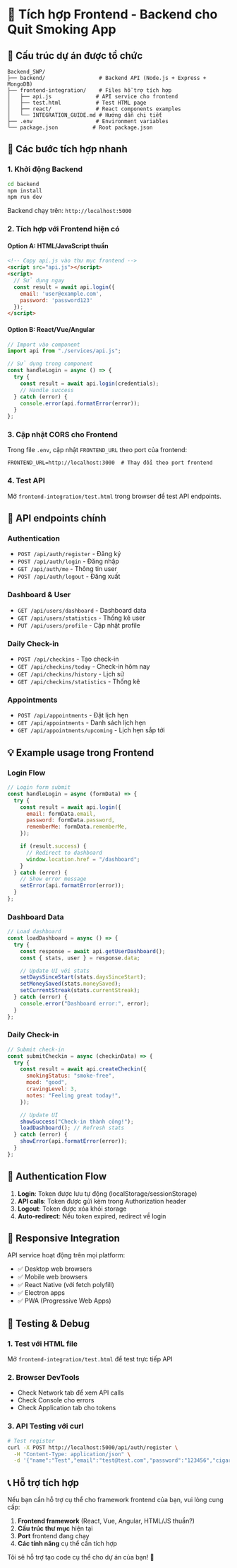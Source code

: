 # 🎯 Tích hợp Frontend - Backend cho Quit Smoking App

## 📁 Cấu trúc dự án được tổ chức

```
Backend_SWP/
├── backend/                 # Backend API (Node.js + Express + MongoDB)
├── frontend-integration/    # Files hỗ trợ tích hợp
│   ├── api.js              # API service cho frontend
│   ├── test.html           # Test HTML page
│   ├── react/              # React components examples
│   └── INTEGRATION_GUIDE.md # Hướng dẫn chi tiết
├── .env                    # Environment variables
└── package.json           # Root package.json
```

## 🚀 Các bước tích hợp nhanh

### 1. Khởi động Backend

```bash
cd backend
npm install
npm run dev
```

Backend chạy trên: `http://localhost:5000`

### 2. Tích hợp với Frontend hiện có

#### Option A: HTML/JavaScript thuần

```html
<!-- Copy api.js vào thư mục frontend -->
<script src="api.js"></script>
<script>
  // Sử dụng ngay
  const result = await api.login({
    email: 'user@example.com',
    password: 'password123'
  });
</script>
```

#### Option B: React/Vue/Angular

```javascript
// Import vào component
import api from "./services/api.js";

// Sử dụng trong component
const handleLogin = async () => {
  try {
    const result = await api.login(credentials);
    // Handle success
  } catch (error) {
    console.error(api.formatError(error));
  }
};
```

### 3. Cập nhật CORS cho Frontend

Trong file `.env`, cập nhật `FRONTEND_URL` theo port của frontend:

```env
FRONTEND_URL=http://localhost:3000  # Thay đổi theo port frontend
```

### 4. Test API

Mở `frontend-integration/test.html` trong browser để test API endpoints.

## 🔧 API endpoints chính

### Authentication

- `POST /api/auth/register` - Đăng ký
- `POST /api/auth/login` - Đăng nhập
- `GET /api/auth/me` - Thông tin user
- `POST /api/auth/logout` - Đăng xuất

### Dashboard & User

- `GET /api/users/dashboard` - Dashboard data
- `GET /api/users/statistics` - Thống kê user
- `PUT /api/users/profile` - Cập nhật profile

### Daily Check-in

- `POST /api/checkins` - Tạo check-in
- `GET /api/checkins/today` - Check-in hôm nay
- `GET /api/checkins/history` - Lịch sử
- `GET /api/checkins/statistics` - Thống kê

### Appointments

- `POST /api/appointments` - Đặt lịch hẹn
- `GET /api/appointments` - Danh sách lịch hẹn
- `GET /api/appointments/upcoming` - Lịch hẹn sắp tới

## 💡 Example usage trong Frontend

### Login Flow

```javascript
// Login form submit
const handleLogin = async (formData) => {
  try {
    const result = await api.login({
      email: formData.email,
      password: formData.password,
      rememberMe: formData.rememberMe,
    });

    if (result.success) {
      // Redirect to dashboard
      window.location.href = "/dashboard";
    }
  } catch (error) {
    // Show error message
    setError(api.formatError(error));
  }
};
```

### Dashboard Data

```javascript
// Load dashboard
const loadDashboard = async () => {
  try {
    const response = await api.getUserDashboard();
    const { stats, user } = response.data;

    // Update UI với stats
    setDaysSinceStart(stats.daysSinceStart);
    setMoneySaved(stats.moneySaved);
    setCurrentStreak(stats.currentStreak);
  } catch (error) {
    console.error("Dashboard error:", error);
  }
};
```

### Daily Check-in

```javascript
// Submit check-in
const submitCheckin = async (checkinData) => {
  try {
    const result = await api.createCheckin({
      smokingStatus: "smoke-free",
      mood: "good",
      cravingLevel: 3,
      notes: "Feeling great today!",
    });

    // Update UI
    showSuccess("Check-in thành công!");
    loadDashboard(); // Refresh stats
  } catch (error) {
    showError(api.formatError(error));
  }
};
```

## 🔐 Authentication Flow

1. **Login**: Token được lưu tự động (localStorage/sessionStorage)
2. **API calls**: Token được gửi kèm trong Authorization header
3. **Logout**: Token được xóa khỏi storage
4. **Auto-redirect**: Nếu token expired, redirect về login

## 📱 Responsive Integration

API service hoạt động trên mọi platform:

- ✅ Desktop web browsers
- ✅ Mobile web browsers
- ✅ React Native (với fetch polyfill)
- ✅ Electron apps
- ✅ PWA (Progressive Web Apps)

## 🧪 Testing & Debug

### 1. Test với HTML file

Mở `frontend-integration/test.html` để test trực tiếp API

### 2. Browser DevTools

- Check Network tab để xem API calls
- Check Console cho errors
- Check Application tab cho tokens

### 3. API Testing với curl

```bash
# Test register
curl -X POST http://localhost:5000/api/auth/register \
  -H "Content-Type: application/json" \
  -d '{"name":"Test","email":"test@test.com","password":"123456","cigarettesPerDay":10,"costPerPack":25000}'
```

## 📞 Hỗ trợ tích hợp

Nếu bạn cần hỗ trợ cụ thể cho framework frontend của bạn, vui lòng cung cấp:

1. **Frontend framework** (React, Vue, Angular, HTML/JS thuần?)
2. **Cấu trúc thư mục** hiện tại
3. **Port** frontend đang chạy
4. **Các tính năng** cụ thể cần tích hợp

Tôi sẽ hỗ trợ tạo code cụ thể cho dự án của bạn! 🚀
